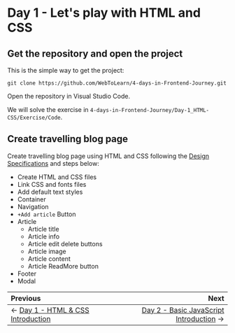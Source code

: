 # Day 1 - Let's play with HTML and CSS

## Get the repository and open the project

This is the simple way to get the project:

```SH
git clone https://github.com/WebToLearn/4-days-in-Frontend-Journey.git
```

Open the repository in Visual Studio Code.

We will solve the exercise in `4-days-in-Frontend-Journey/Day-1_HTML-CSS/Exercise/Code`.

## Create travelling blog page

Create travelling blog page using HTML and CSS following the [Design Specifications](Design/README.md) and steps below:

- Create HTML and CSS files
- Link CSS and fonts files
- Add default text styles
- Container
- Navigation
- `+Add article` Button
- Article
  - Article title
  - Article info
  - Article edit delete buttons
  - Article image
  - Article content
  - Article ReadMore button
- Footer
- Modal

Previous | Next
:------- | ---:
← [Day 1 - HTML & CSS Introduction](../Theory/README.md) | [Day 2 - Basic JavaScript Introduction](../../Day-2_Basic-JS/Theory/README.md) →

